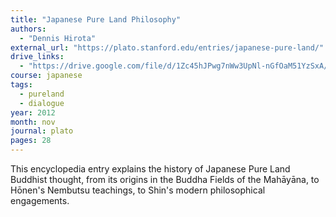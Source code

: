 ```yaml
---
title: "Japanese Pure Land Philosophy"
authors:
  - "Dennis Hirota"
external_url: "https://plato.stanford.edu/entries/japanese-pure-land/"
drive_links:
  - "https://drive.google.com/file/d/1Zc45hJPwg7nWw3UpNl-nGfOaM51YzSxA/view?usp=sharing"
course: japanese
tags:
  - pureland
  - dialogue
year: 2012
month: nov
journal: plato
pages: 28
---
```


This encyclopedia entry explains the history of Japanese Pure Land Buddhist thought, from its origins in the Buddha Fields of the Mahāyāna, to Hōnen's Nembutsu teachings, to Shin's modern philosophical engagements.
